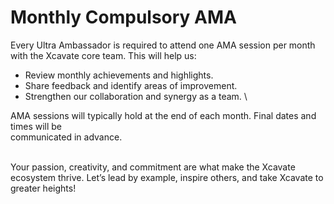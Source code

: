 # Monthly Compulsory AMA

Every Ultra Ambassador is required to attend one AMA session per month with the Xcavate core team. This will help us:

* Review monthly achievements and highlights.
* Share feedback and identify areas of improvement.
* Strengthen our collaboration and synergy as a team.  \


AMA sessions will typically hold at the end of each month. Final dates and times will be\
communicated in advance.

\
Your passion, creativity, and commitment are what make the Xcavate ecosystem thrive. Let’s lead by example, inspire others, and take Xcavate to greater heights!
